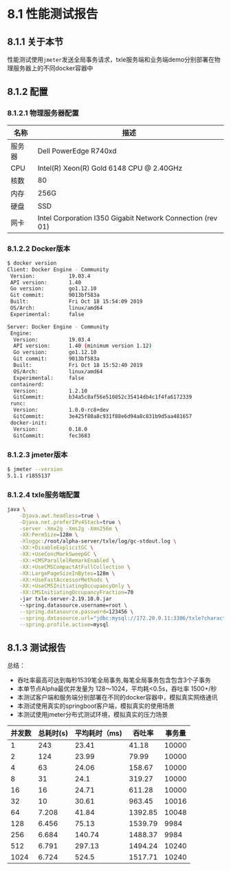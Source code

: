 # 8.1 性能测试报告
## 8.1.1 关于本节
性能测试使用`jmeter`发送全局事务请求，txle服务端和业务端demo分别部署在物理服务器上的不同docker容器中

## 8.1.2 配置
### 8.1.2.1 物理服务器配置
| 名称     | 描述                                                       |
| -------- | --------------------------------------------------------- |
| 服务器   | Dell PowerEdge R740xd                                      |
| CPU      | Intel(R) Xeon(R) Gold 6148 CPU @ 2.40GHz                  |
| 核数     | 80                                                         |
| 内存     | 256G                                                       |
| 硬盘     | SSD                                                        |
| 网卡     | Intel Corporation I350 Gigabit Network Connection (rev 01) |

### 8.1.2.2 Docker版本
```bash
$ docker version
Client: Docker Engine - Community
 Version:           19.03.4
 API version:       1.40
 Go version:        go1.12.10
 Git commit:        9013bf583a
 Built:             Fri Oct 18 15:54:09 2019
 OS/Arch:           linux/amd64
 Experimental:      false

Server: Docker Engine - Community
 Engine:
  Version:          19.03.4
  API version:      1.40 (minimum version 1.12)
  Go version:       go1.12.10
  Git commit:       9013bf583a
  Built:            Fri Oct 18 15:52:40 2019
  OS/Arch:          linux/amd64
  Experimental:     false
 containerd:
  Version:          1.2.10
  GitCommit:        b34a5c8af56e510852c35414db4c1f4fa6172339
 runc:
  Version:          1.0.0-rc8+dev
  GitCommit:        3e425f80a8c931f88e6d94a8c831b9d5aa481657
 docker-init:
  Version:          0.18.0
  GitCommit:        fec3683
```

### 8.1.2.3 jmeter版本
```bash
$ jmeter --version
5.1.1 r1855137
```

### 8.1.2.4 txle服务端配置
```bash
java \
    -Djava.awt.headless=true \
    -Djava.net.preferIPv4Stack=true \
    -server -Xmx2g -Xms2g -Xmn256m \
    -XX:PermSize=128m \
    -Xloggc:/root/alpha-server/txle/log/gc-stdout.log \
    -XX:+DisableExplicitGC \
    -XX:+UseConcMarkSweepGC \
    -XX:+CMSParallelRemarkEnabled \
    -XX:+UseCMSCompactAtFullCollection \
    -XX:LargePageSizeInBytes=128m \
    -XX:+UseFastAccessorMethods \
    -XX:+UseCMSInitiatingOccupancyOnly \
    -XX:CMSInitiatingOccupancyFraction=70
    -jar txle-server-2.19.10.0.jar
    --spring.datasource.username=root \
    --spring.datasource.password=123456 \
    --spring.datasource.url="jdbc:mysql://172.20.0.11:3306/txle?characterEncoding=utf-8" \
    --spring.profile.active=mysql
```

## 8.1.3 测试报告
总结：
+ 吞吐率最高可达到每秒1539笔全局事务,每笔全局事务包含包含3个子事务
+ 本单节点Alpha最优并发量为 128～1024，平均耗<0.5s，吞吐率 1500+/秒
+ 本测试客户端和服务端分别部署在不同的docker容器中，模拟真实网络通讯
+ 本测试使用真实的springboot客户端，模拟真实的使用场景
+ 本测试使用jmeter分布式测试环境，模拟真实的压力场景

|  并发数  | 总耗时(s)  | 平均耗时（ms)  | 吞吐率   | 事务量  |
| ------- | --------- | ------------- | ------- | ------ |
| 1       | 243       | 23.41         | 41.18   | 10000  |
| 2       | 124       | 23.99         | 79.99   | 10000  |
| 4       | 63        | 24.06         | 158.67  | 10000  |
| 8       | 31        | 24.1          | 319.27  | 10000  |
| 16      | 16        | 24.71         | 611.28  | 10000  |
| 32      | 10        | 30.61         | 963.45  | 10016  |
| 64      | 7.208     | 41.84         | 1392.85 | 10048  |
| 128     | 6.456     | 75.13         | 1539.79 | 9984   |
| 256     | 6.684     | 140.74        | 1488.37 | 9984   |
| 512     | 6.791     | 297.13        | 1494.24 | 10240  |
| 1024    | 6.724     | 524.5         | 1517.71 | 10240  |

